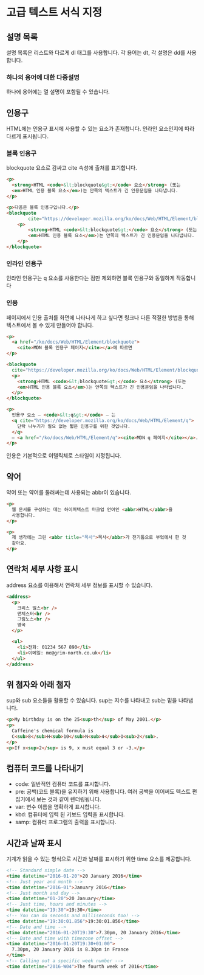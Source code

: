 # 고급 텍스트 서식 지정

## 설명 목록
설명 목록은 리스트와 다르게 dl 태그를 사용합니다.
각 용어는 dt, 각 설명은 dd를 사용합니다.

### 하나의 용어에 대한 다중설명
하나에 용어에는 열 설명이 포함될 수 있습니다.

## 인용구
HTML에는 인용구 표시에 사용할 수 있는 요소가 존재합니다. 인라인 요소인지에 따라 다르게 표시됩니다.

### 블록 인용구
blockquote 요소로 감싸고 cite 속성에 출처를 표기합니다.

```html
<p>
  <strong>HTML <code>&lt;blockquote&gt;</code> 요소</strong> (또는
  <em>HTML 인용 블록 요소</em>)는 안쪽의 텍스트가 긴 인용문임을 나타냅니다.
</p>

<p>다음은 블록 인용구입니다.</p>
<blockquote
        cite="https://developer.mozilla.org/ko/docs/Web/HTML/Element/blockquote">
    <p>
        <strong>HTML <code>&lt;blockquote&gt;</code> 요소</strong> (또는
        <em>HTML 인용 블록 요소</em>)는 안쪽의 텍스트가 긴 인용문임을 나타냅니다.
    </p>
</blockquote>
```

### 인라인 인용구
인라인 인용구는 q 요소를 사용한다는 점만 제외하면 블록 인용구와 동일하게 작동합니다

### 인용
페이지에서 인용 출처를 화면에 나타나게 하고 싶다면 링크나 다른 적절한 방법을 통해 텍스트에서 볼 수 있게 만들어야 합니다.
```html
<p>
  <a href="/ko/docs/Web/HTML/Element/blockquote">
    <cite>MDN 블록 인용구 페이지</cite></a>에 따르면
</p>

<blockquote
  cite="https://developer.mozilla.org/ko/docs/Web/HTML/Element/blockquote">
  <p>
    <strong>HTML <code>&lt;blockquote&gt;</code> 요소</strong> (또는
    <em>HTML 인용 블록 요소</em>)는 안쪽의 텍스트가 긴 인용문임을 나타냅니다.
  </p>
</blockquote>

<p>
  인용구 요소 — <code>&lt;q&gt;</code> — 는
  <q cite="https://developer.mozilla.org/ko/docs/Web/HTML/Element/q">
    단락 나누기가 필요 없는 짧은 인용구를 위한 것입니다.
  </q>
  — <a href="/ko/docs/Web/HTML/Element/q"><cite>MDN q 페이지</cite></a>.
</p>
```
인용은 기본적으로 이탤릭체로 스타일이 지정됩니다.

## 약어
약어 또는 약어를 둘러싸는데 사용되는 abbr이 있습니다.
```html
<p>
  웹 문서를 구성하는 데는 하이퍼텍스트 마크업 언어인 <abbr>HTML</abbr>을
  사용합니다.
</p>

<p>
  제 생각에는 그린 <abbr title="목사">목사</abbr>가 전기톱으로 부엌에서 한 것
  같아요.
</p>
```

## 연락처 세부 사항 표시
address 요소를 이용해서 연락처 세부 정보를 표시할 수 있습니다.
```html
<address>
  <p>
    크리스 밀스<br />
    맨체스터<br />
    그림노스<br />
    영국
  </p>

  <ul>
    <li>전화: 01234 567 890</li>
    <li>이메일: me@grim-north.co.uk</li>
  </ul>
</address>
```

## 위 첨자와 아래 첨자
sup와 sub 요소들을 활용할 수 있습니다.
sup는 지수를 나타내고 sub는 밑을 나타냅니다.
```html
<p>My birthday is on the 25<sup>th</sup> of May 2001.</p>
<p>
  Caffeine's chemical formula is
  C<sub>8</sub>H<sub>10</sub>N<sub>4</sub>O<sub>2</sub>.
</p>
<p>If x<sup>2</sup> is 9, x must equal 3 or -3.</p>
```

## 컴퓨터 코드를 나타내기
- code: 일반적인 컴퓨터 코드를 표시합니다.
- pre: 공백(코드 블록)을 유지하기 위해 사용합니다. 여러 공백을 이어써도 텍스트 편집기에서 보는 것과 같이 렌더링됩니다.
- var: 변수 이름을 명확하게 표시합니다.
- kbd: 컴퓨터에 입력 된 키보드 입력을 표시합니다.
- samp: 컴퓨터 프로그램의 출력을 표시합니다.

## 시간과 날짜 표시
기계가 읽을 수 있는 형식으로 시간과 날짜를 표시하기 위한 time 요소를 제공합니다.
```html
<!-- Standard simple date -->
<time datetime="2016-01-20">20 January 2016</time>
<!-- Just year and month -->
<time datetime="2016-01">January 2016</time>
<!-- Just month and day -->
<time datetime="01-20">20 January</time>
<!-- Just time, hours and minutes -->
<time datetime="19:30">19:30</time>
<!-- You can do seconds and milliseconds too! -->
<time datetime="19:30:01.856">19:30:01.856</time>
<!-- Date and time -->
<time datetime="2016-01-20T19:30">7.30pm, 20 January 2016</time>
<!-- Date and time with timezone offset -->
<time datetime="2016-01-20T19:30+01:00">
  7.30pm, 20 January 2016 is 8.30pm in France
</time>
<!-- Calling out a specific week number -->
<time datetime="2016-W04">The fourth week of 2016</time>
```

